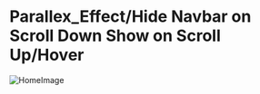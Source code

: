 # Parallex_Effect/Hide Navbar on Scroll Down Show on Scroll Up/Hover

![HomeImage](https://github.com/nickwinbritto/Parallex_Effect/assets/115567222/97ad89ce-0188-4bf7-8a83-4b39c24d02de)

























